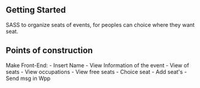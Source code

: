 ## Getting Started

SASS to organize seats of events, for peoples can choice where they want seat.

## Points of construction

Make Front-End:
    - Insert Name
        - View Information of the event
    - View of seats
        - View occupations
        - View free seats
    - Choice seat
        - Add seat's 
    - Send msg in Wpp 

